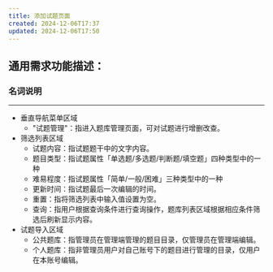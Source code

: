```yaml
---
title: 添加试题页面
created: 2024-12-06T17:37
updated: 2024-12-06T17:50
---
```


## 通用需求功能描述：
### 名词说明
---
- 垂直导航菜单区域
  - "试题管理"：指进入题库管理页面，可对试题进行增删改查。
- 筛选列表区域
  - 试题内容：指试题题干中的文字内容。
  - 题目类型：指试题属性「单选题/多选题/判断题/填空题」四种类型中的一种
  - 难易程度：指试题属性「简单/一般/困难」三种类型中的一种
  - 更新时间：指试题最后一次编辑的时间。
  - 重置：指将筛选列表中输入值设置为空。
  - 查询：指用户根据查询条件进行查询操作，题库列表区域根据相应条件筛选后刷新显示内容。
- 试题导入区域
  - 公共题库：指管理员在管理端管理的题目目录，仅管理员在管理端编辑。
  - 个人题库：指非管理员用户对自己账号下的题目进行管理的目录，仅用户在本账号编辑。